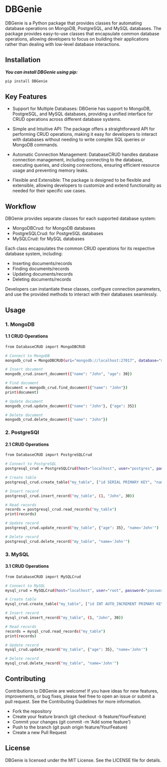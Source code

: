 # DBGenie

DBGenie is a Python package that provides classes for automating database operations on MongoDB, PostgreSQL, and MySQL databases. The package provides easy-to-use classes that encapsulate common database operations, allowing developers to focus on building their applications rather than dealing with low-level database interactions.

## Installation

***You can install DBGenie using pip:***

```bash
pip install DBGenie
```
## Key Features

- Support for Multiple Databases: DBGenie has support to MongoDB, PostgreSQL, and MySQL databases, providing a unified interface for CRUD operations across different database systems.

- Simple and Intuitive API: The package offers a straightforward API for performing CRUD operations, making it easy for developers to interact with databases without needing to write complex SQL queries or MongoDB commands.

- Automatic Connection Management: DatabaseCRUD handles database connection management, including connecting to the database, executing queries, and closing connections, ensuring efficient resource usage and preventing memory leaks.

- Flexible and Extensible: The package is designed to be flexible and extensible, allowing developers to customize and extend functionality as needed for their specific use cases.

## Workflow
DBGenie provides separate classes for each supported database system:

- MongoDBCrud:  for MongoDB databases
- PostgreSQLCrud: for PostgreSQL databases
- MySQLCrud: for MySQL databases

Each class encapsulates the common CRUD operations for its respective database system, including:

- Inserting documents/records
- Finding documents/records
- Updating documents/records
- Deleting documents/records

Developers can instantiate these classes, configure connection parameters, and use the provided methods to interact with their databases seamlessly.

## Usage
### 1. MongoDB
#### 1.1 CRUD Operations
```bash
from DatabaseCRUD import MongoDBCRUD

# Connect to MongoDB
mongodb_crud = MongoDBCRUD(uri="mongodb://localhost:27017", database="my_database", collection="my_collection")

# Insert document
mongodb_crud.insert_document({"name": "John", "age": 30})

# Find document
document = mongodb_crud.find_document({"name": "John"})
print(document)

# Update document
mongodb_crud.update_document({"name": "John"}, {"age": 35})

# Delete document
mongodb_crud.delete_document({"name": "John"})
```
### 2. PostgreSQl
#### 2.1 CRUD Operations
```bash
from DatabaseCRUD import PostgreSQLCrud

# Connect to PostgreSQL
postgresql_crud = PostgreSQLCrud(host="localhost", user="postgres", password="password", database="my_database")

# Create table
postgresql_crud.create_table("my_table", ["id SERIAL PRIMARY KEY", "name VARCHAR(255)", "age INT"])

# Insert record
postgresql_crud.insert_record("my_table", (1, "John", 30))

# Read records
records = postgresql_crud.read_records("my_table")
print(records)

# Update record
postgresql_crud.update_record("my_table", {"age": 35}, "name='John'")

# Delete record
postgresql_crud.delete_record("my_table", "name='John'")
```
### 3. MySQL
#### 3.1 CRUD Operations
```bash
from DatabaseCRUD import MySQLCrud

# Connect to MySQL
mysql_crud = MySQLCrud(host="localhost", user="root", password="password", database="my_database")

# Create table
mysql_crud.create_table("my_table", ["id INT AUTO_INCREMENT PRIMARY KEY", "name VARCHAR(255)", "age INT"])

# Insert record
mysql_crud.insert_record("my_table", (1, "John", 30))

# Read records
records = mysql_crud.read_records("my_table")
print(records)

# Update record
mysql_crud.update_record("my_table", {"age": 35}, "name='John'")

# Delete record
mysql_crud.delete_record("my_table", "name='John'")
```
## Contributing

Contributions to DBGenie are welcome! If you have ideas for new features, improvements, or bug fixes, please feel free to open an issue or submit a pull request. See the Contributing Guidelines for more information.

- Fork the repository
- Create your feature branch (git checkout -b feature/YourFeature)
- Commit your changes (git commit -m 'Add some feature')
- Push to the branch (git push origin feature/YourFeature)
- Create a new Pull Request

## License
DBGenie is licensed under the MIT License. See the LICENSE file for details.


